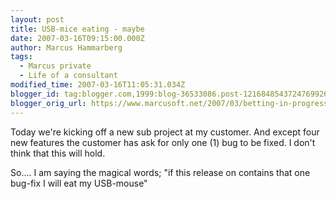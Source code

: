 ```yaml
---
layout: post
title: USB-mice eating - maybe
date: 2007-03-16T09:15:00.000Z
author: Marcus Hammarberg
tags:
  - Marcus private
  - Life of a consultant
modified_time: 2007-03-16T11:05:31.034Z
blogger_id: tag:blogger.com,1999:blog-36533086.post-1216848543724769926
blogger_orig_url: https://www.marcusoft.net/2007/03/betting-in-progress.html
---
```


Today we're kicking off a new sub project at my customer. And except four new features the customer has ask for only one (1) bug to be fixed. I don't think that this will hold.

So.... I am saying the magical words; "if this release on contains that one bug-fix I will eat my USB-mouse"
